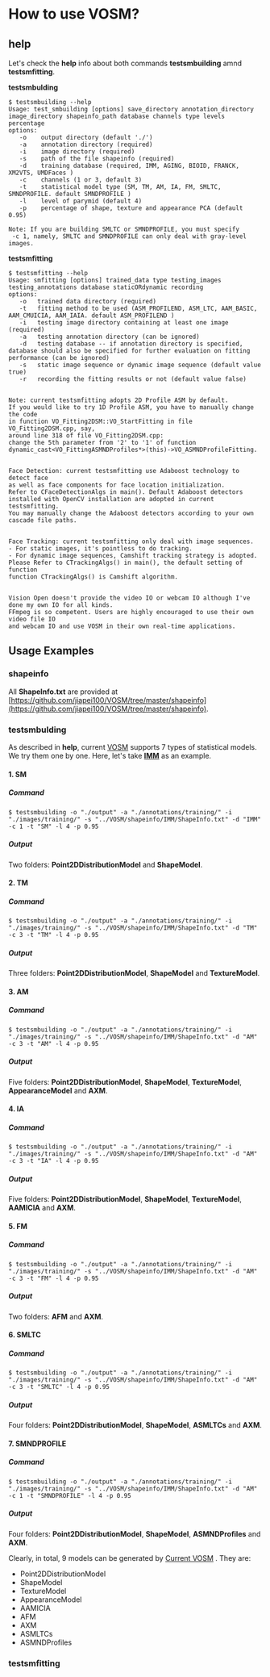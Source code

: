 # How to use VOSM?

## help

Let's check the **help** info about both commands **testsmbuilding** amnd **testsmfitting**.

**testsmbulding**

```
$ testsmbuilding --help
Usage: test_smbuilding [options] save_directory annotation_directory image_directory shapeinfo_path database channels type levels percentage
options:
   -o    output directory (default './')
   -a    annotation directory (required)
   -i    image directory (required)
   -s    path of the file shapeinfo (required)
   -d    training database (required, IMM, AGING, BIOID, FRANCK, XM2VTS, UMDFaces )
   -c    channels (1 or 3, default 3)
   -t    statistical model type (SM, TM, AM, IA, FM, SMLTC, SMNDPROFILE. default SMNDPROFILE )
   -l    level of parymid (default 4)
   -p    percentage of shape, texture and appearance PCA (default 0.95)

Note: If you are building SMLTC or SMNDPROFILE, you must specify
 -c 1, namely, SMLTC and SMNDPROFILE can only deal with gray-level images.
 ```

**testsmfitting**

```
$ testsmfitting --help
Usage: smfitting [options] trained_data type testing_images testing_annotations database staticORdynamic recording
options:
   -o   trained data directory (required)
   -t   fitting method to be used (ASM_PROFILEND, ASM_LTC, AAM_BASIC, AAM_CMUICIA, AAM_IAIA. default ASM_PROFILEND )
   -i   testing image directory containing at least one image (required)
   -a   testing annotation directory (can be ignored)
   -d   testing database -- if annotation directory is specified, database should also be specified for further evaluation on fitting performance (can be ignored)
   -s   static image sequence or dynamic image sequence (default value true)
   -r   recording the fitting results or not (default value false)


Note: current testsmfitting adopts 2D Profile ASM by default.
If you would like to try 1D Profile ASM, you have to manually change the code
in function VO_Fitting2DSM::VO_StartFitting in file VO_Fitting2DSM.cpp, say,
around line 318 of file VO_Fitting2DSM.cpp:
change the 5th parameter from '2' to '1' of function
dynamic_cast<VO_FittingASMNDProfiles*>(this)->VO_ASMNDProfileFitting.


Face Detection: current testsmfitting use Adaboost technology to detect face
as well as face components for face location initialization.
Refer to CFaceDetectionAlgs in main(). Default Adaboost detectors
installed with OpenCV installation are adopted in current testsmfitting.
You may manually change the Adaboost detectors according to your own cascade file paths.


Face Tracking: current testsmfitting only deal with image sequences.
- For static images, it's pointless to do tracking.
- For dynamic image sequences, Camshift tracking strategy is adopted.
Please Refer to CTrackingAlgs() in main(), the default setting of function
function CTrackingAlgs() is Camshift algorithm.


Vision Open doesn't provide the video IO or webcam IO although I've done my own IO for all kinds.
FFmpeg is so competent. Users are highly encouraged to use their own video file IO
and webcam IO and use VOSM in their own real-time applications.
```


## Usage Examples

### shapeinfo

All **ShapeInfo.txt** are provided at [https://github.com/jiapei100/VOSM/tree/master/shapeinfo](https://github.com/jiapei100/VOSM/tree/master/shapeinfo).


### testsmbulding

As described in **help**, current [VOSM]() supports 7 types of statistical models. We try them one by one.
Here, let's take [**IMM**](https://www2.imm.dtu.dk/~aam/datasets/datasets.html) as an example.

#### 1. SM

##### Command

```
$ testsmbuilding -o "./output" -a "./annotations/training/" -i "./images/training/" -s "../VOSM/shapeinfo/IMM/ShapeInfo.txt" -d "IMM" -c 1 -t "SM" -l 4 -p 0.95
```

##### Output

Two folders: **Point2DDistributionModel** and **ShapeModel**.

#### 2. TM

##### Command

```
$ testsmbuilding -o "./output" -a "./annotations/training/" -i "./images/training/" -s "../VOSM/shapeinfo/IMM/ShapeInfo.txt" -d "TM" -c 3 -t "TM" -l 4 -p 0.95
```

##### Output

Three folders: **Point2DDistributionModel**, **ShapeModel** and **TextureModel**.

#### 3. AM

##### Command

```
$ testsmbuilding -o "./output" -a "./annotations/training/" -i "./images/training/" -s "../VOSM/shapeinfo/IMM/ShapeInfo.txt" -d "AM" -c 3 -t "AM" -l 4 -p 0.95
```

##### Output

Five folders: **Point2DDistributionModel**, **ShapeModel**, **TextureModel**, **AppearanceModel** and **AXM**.

#### 4. IA

##### Command

```
$ testsmbuilding -o "./output" -a "./annotations/training/" -i "./images/training/" -s "../VOSM/shapeinfo/IMM/ShapeInfo.txt" -d "AM" -c 3 -t "IA" -l 4 -p 0.95
```

##### Output

Five folders: **Point2DDistributionModel**, **ShapeModel**, **TextureModel**, **AAMICIA** and **AXM**.

#### 5. FM

##### Command

```
$ testsmbuilding -o "./output" -a "./annotations/training/" -i "./images/training/" -s "../VOSM/shapeinfo/IMM/ShapeInfo.txt" -d "AM" -c 3 -t "FM" -l 4 -p 0.95
```

##### Output

Two folders: **AFM** and **AXM**.

#### 6. SMLTC

##### Command

```
$ testsmbuilding -o "./output" -a "./annotations/training/" -i "./images/training/" -s "../VOSM/shapeinfo/IMM/ShapeInfo.txt" -d "AM" -c 3 -t "SMLTC" -l 4 -p 0.95
```

##### Output

Four folders: **Point2DDistributionModel**, **ShapeModel**, **ASMLTCs** and **AXM**.

#### 7. SMNDPROFILE

##### Command

```
$ testsmbuilding -o "./output" -a "./annotations/training/" -i "./images/training/" -s "../VOSM/shapeinfo/IMM/ShapeInfo.txt" -d "AM" -c 1 -t "SMNDPROFILE" -l 4 -p 0.95
```

##### Output

Four folders: **Point2DDistributionModel**, **ShapeModel**, **ASMNDProfiles** and **AXM**.

Clearly, in total, 9 models can be generated by [Current VOSM](https://github.com/jiapei100/VOSM/releases) . They are:
* Point2DDistributionModel
* ShapeModel
* TextureModel
* AppearanceModel
* AAMICIA
* AFM
* AXM
* ASMLTCs
* ASMNDProfiles


### testsmfitting
